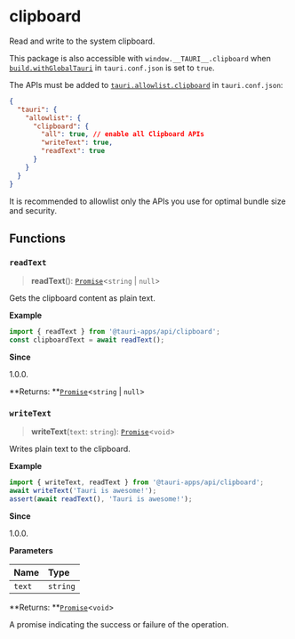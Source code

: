 # clipboard

Read and write to the system clipboard.

This package is also accessible with `window.__TAURI__.clipboard` when [`build.withGlobalTauri`](https://tauri.app/v1/api/config/#buildconfig.withglobaltauri) in `tauri.conf.json` is set to `true`.

The APIs must be added to [`tauri.allowlist.clipboard`](https://tauri.app/v1/api/config/#allowlistconfig.clipboard) in `tauri.conf.json`:
```json
{
  "tauri": {
    "allowlist": {
      "clipboard": {
        "all": true, // enable all Clipboard APIs
        "writeText": true,
        "readText": true
      }
    }
  }
}
```
It is recommended to allowlist only the APIs you use for optimal bundle size and security.

## Functions

### `readText`

> **readText**(): [`Promise`]( https://developer.mozilla.org/en-US/docs/Web/JavaScript/Reference/Global_Objects/Promise )<`string` \| `null`\>

Gets the clipboard content as plain text.

**Example**

```typescript
import { readText } from '@tauri-apps/api/clipboard';
const clipboardText = await readText();
```

**Since**

1.0.0.

**Returns: **[`Promise`]( https://developer.mozilla.org/en-US/docs/Web/JavaScript/Reference/Global_Objects/Promise )<`string` \| `null`\>

### `writeText`

> **writeText**(`text`: `string`): [`Promise`]( https://developer.mozilla.org/en-US/docs/Web/JavaScript/Reference/Global_Objects/Promise )<`void`\>

Writes plain text to the clipboard.

**Example**

```typescript
import { writeText, readText } from '@tauri-apps/api/clipboard';
await writeText('Tauri is awesome!');
assert(await readText(), 'Tauri is awesome!');
```

**Since**

1.0.0.

**Parameters**

| Name | Type |
| :------ | :------ |
| `text` | `string` |

**Returns: **[`Promise`]( https://developer.mozilla.org/en-US/docs/Web/JavaScript/Reference/Global_Objects/Promise )<`void`\>

A promise indicating the success or failure of the operation.
